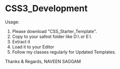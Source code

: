# CSS3_Development

Usage:
1) Please download "CSS_Starter_Template".
2) Copy to your safest folder like D:\ or E:\
3) Extract it
4) Load it to your Editor
5) Follow my classes regularly for Updated Templates.

Thanks & Regards,
NAVEEN SAGGAM
